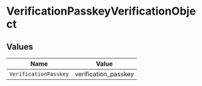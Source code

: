 # VerificationPasskeyVerificationObject


## Values

| Name                  | Value                 |
| --------------------- | --------------------- |
| `VerificationPasskey` | verification_passkey  |